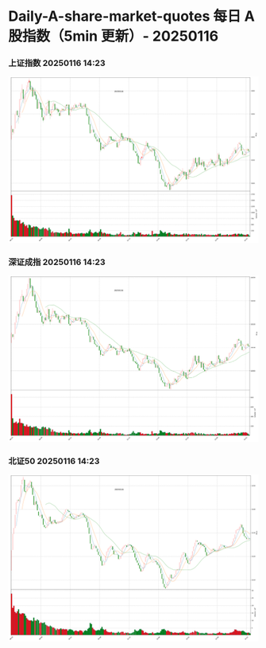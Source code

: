 
# Daily-A-share-market-quotes 每日 A 股指数（5min 更新）- 20250116

### 上证指数 20250116 14:23
![](./fig/2025/1/20250116-sh000001.png)

### 深证成指 20250116 14:23
![](./fig/2025/1/20250116-sz399001.png)

### 北证50 20250116 14:23
![](./fig/2025/1/20250116-bj899050.png)

